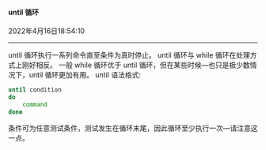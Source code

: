 #### until 循环

2022年4月16日18:54:10

---

until 循环执行一系列命令直至条件为真时停止。 until 循环与 while 循环在处理方式上刚好相反。 一般 while 循环优于 until 循环，但在某些时候—也只是极少数情况下，until 循环更加有用。 until 语法格式:

```bash
until condition
do
    command
done
```

条件可为任意测试条件，测试发生在循环末尾，因此循环至少执行一次—请注意这一点。